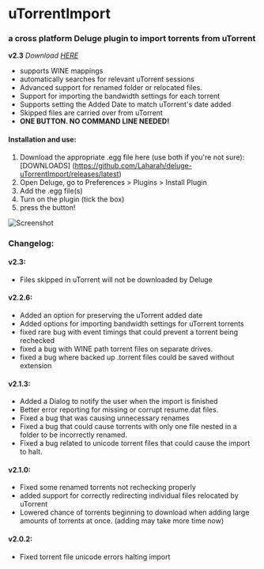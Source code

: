 # uTorrentImport
### a cross platform Deluge plugin to import torrents from uTorrent
**v2.3**
*Download [HERE](https://github.com/Laharah/deluge-uTorrentImport/releases/latest)*

* supports WINE mappings
* automatically searches for relevant uTorrent sessions
* Advanced support for renamed folder or relocated files.
* Support for importing the bandwidth settings for each torrent
* Supports setting the Added Date to match uTorrent's date added
* Skipped files are carried over from uTorrent
* **ONE BUTTON. NO COMMAND LINE NEEDED!**


#### Installation and use:

1. Download the appropriate .egg file here (use both if you're not sure): [DOWNLOADS]
(https://github.com/Laharah/deluge-uTorrentImport/releases/latest)
2. Open Deluge, go to Preferences > Plugins > Install Plugin
3. Add the .egg file(s)
4. Turn on the plugin (tick the box)
5. press the button!

![Screenshot](http://zippy.gfycat.com/LimpThreadbareAyeaye.gif)

### Changelog:
#### v2.3:
- Files skipped in uTorrent will not be downloaded by Deluge

#### v2.2.6:
- Added an option for preserving the uTorrent added date
- Added options for importing bandwidth settings for uTorrent torrents
- fixed rare bug with event timings that could prevent a torrent being rechecked
- fixed a bug with WINE path torrent files on separate drives.
- fixed a bug where backed up .torrent files could be saved without extension

#### v2.1.3:
- Added a Dialog to notify the user when the import is finished
- Better error reporting for missing or corrupt resume.dat files.
- Fixed a bug that was causing unnecessary renames
- Fixed a bug that could cause torrents with only one file nested in a folder to be
incorrectly renamed.
- Fixed a bug related to unicode torrent files that could cause the import to halt.

#### v2.1.0:
* Fixed some renamed torrents not rechecking properly
* added support for correctly redirecting individual files relocated by uTorrent
* Lowered chance of torrents beginning to download when adding large amounts of torrents at once. (adding may take more time now)

#### v2.0.2:
* Fixed torrent file unicode errors halting import
